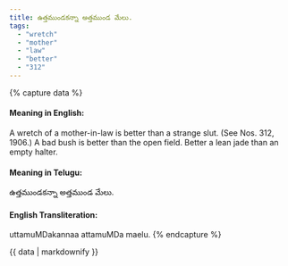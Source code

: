 ```yaml
---
title: ఉత్తముండకన్నా అత్తముండ మేలు.
tags:
  - "wretch"
  - "mother"
  - "law"
  - "better"
  - "312"
---
```


{% capture data %}
#### Meaning in English:
A wretch of a mother-in-law is better than a strange slut.
(See Nos. 312, 1906.)
A bad bush is better than the open field.
Better a lean jade than an empty halter.

#### Meaning in Telugu:
ఉత్తముండకన్నా అత్తముండ మేలు.

#### English Transliteration:
uttamuMDakannaa attamuMDa maelu.
{% endcapture %}

{{ data | markdownify }}

